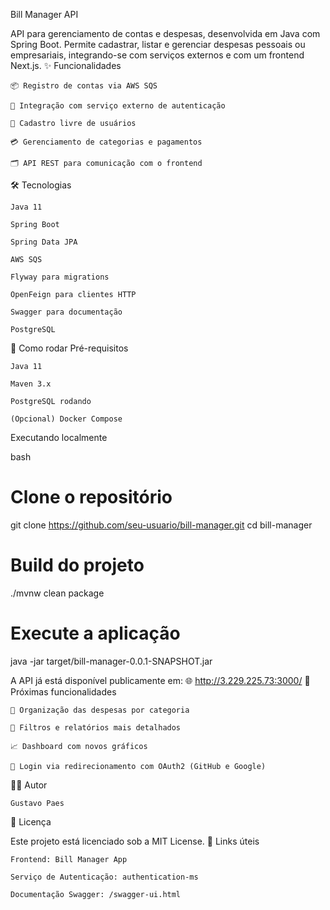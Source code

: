 Bill Manager API

API para gerenciamento de contas e despesas, desenvolvida em Java com Spring Boot.
Permite cadastrar, listar e gerenciar despesas pessoais ou empresariais, integrando-se com serviços externos e com um frontend Next.js.
✨ Funcionalidades

    📦 Registro de contas via AWS SQS

    🔐 Integração com serviço externo de autenticação

    👥 Cadastro livre de usuários

    💳 Gerenciamento de categorias e pagamentos

    🗂 API REST para comunicação com o frontend

🛠️ Tecnologias

    Java 11

    Spring Boot

    Spring Data JPA

    AWS SQS

    Flyway para migrations

    OpenFeign para clientes HTTP

    Swagger para documentação

    PostgreSQL

🚀 Como rodar
Pré-requisitos

    Java 11

    Maven 3.x

    PostgreSQL rodando

    (Opcional) Docker Compose

Executando localmente

bash

# Clone o repositório
git clone https://github.com/seu-usuario/bill-manager.git
cd bill-manager

# Build do projeto
./mvnw clean package

# Execute a aplicação
java -jar target/bill-manager-0.0.1-SNAPSHOT.jar

A API já está disponível publicamente em:
🌐 http://3.229.225.73:3000/
📅 Próximas funcionalidades

    📂 Organização das despesas por categoria

    🔎 Filtros e relatórios mais detalhados

    📈 Dashboard com novos gráficos

    🔐 Login via redirecionamento com OAuth2 (GitHub e Google)

👨‍💻 Autor

    Gustavo Paes

📄 Licença

Este projeto está licenciado sob a MIT License.
🔗 Links úteis

    Frontend: Bill Manager App

    Serviço de Autenticação: authentication-ms

    Documentação Swagger: /swagger-ui.html
